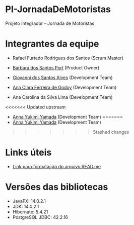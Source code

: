 # PI-JornadaDeMotoristas
Projeto Integrador - Jornada de Motoristas


# Integrantes da equipe
- Rafael Furtado Rodrigues dos Santos (Scrum Master)


- [Bárbara dos Santos Port](https://www.linkedin.com/in/b%C3%A1rbara-port-402158198/ "Bárbara's LinkedIn") (Product Owner)



- [Giovanni dos Santos Alves](https://www.linkedin.com/in/giovanni-santos-546412154/) (Development Team)



- [Ana Clara Ferreira de Godoy](https://www.linkedin.com/in/ana-clara-godoy-2973381b2/) (Development Team)



- Ana Carolina da Silva Lima (Development Team)



<<<<<<< Updated upstream
- [Anna Yukimi Yamada](https://www.linkedin.com/in/anna-yukimi-yamada-6ba23b149/ "Anna's LinkedIn") (Development Team)
=======
- [Anna Yukimi Yamada](https://www.linkedin.com/in/anna-yukimi-yamada-6ba23b149/) (Development Team)
>>>>>>> Stashed changes



# Links úteis
- [Link para formatação do arquivo READ.me](https://docs.github.com/pt/github/writing-on-github/basic-writing-and-formatting-syntax)

# Versões das bibliotecas
- JavaFX: 14.0.2.1
- JDK: 14.0.2.1
- Hibernate: 5.4.21
- PostgreSQL JDBC: 42.2.16

